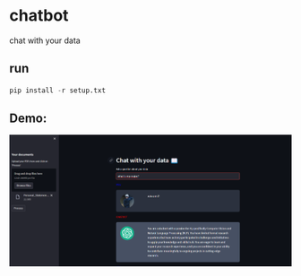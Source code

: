 # chatbot
chat with your data

## run
```python
pip install -r setup.txt
```

## Demo:
![Demo](./demo.png)

